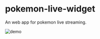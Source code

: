 # pokemon-live-widget

An web app for pokemon live streaming.

![demo](https://user-images.githubusercontent.com/8451003/177375937-a2ce56fb-63f3-4791-a2fc-f73503c1d976.gif)
